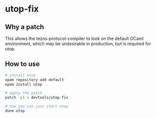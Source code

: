 # utop-fix

## Why a patch

This allows the tezos-protocol-compiler to look on the default OCaml environment, which may be undesirable in production, but is required for utop.

## How to use

```sh
# install utop
opam repository add default
opam install utop

# apply the patch
patch -p1 < devtools/utop-fix

# now you can just start utop
dune utop
```
